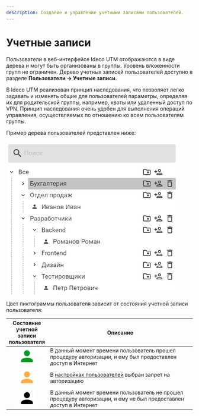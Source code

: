 ```yaml
---
description: Создание и управление учетными записями пользователей.
---
```


# Учетные записи

Пользователи в веб-интерфейсе Ideco UTM отображаются в виде дерева и могут быть организованы в группы. Уровень вложенности групп не ограничен. Дерево учетных записей пользователей доступно в разделе **Пользователи -> Учетные записи**.

В Ideco UTM реализован принцип наследования, что позволяет легко задавать и изменять общие для пользователей параметры, определяя их для родительской группы, например, квоты или удаленный доступ по VPN. Принцип наследования очень удобен для выполнения операций управления, осуществляемых по отношению ко всем пользователям группы.

Пример дерева пользователей представлен ниже:

![](/.gitbook/assets/tree.png)

Цвет пиктограммы пользователя зависит от состояния учетной записи пользователя:

<table><thead><tr><th width="75" align="center">Состояние учетной записи пользователя</th><th>Описание</th></tr></thead><tbody><tr><td align="center"><img src="/.gitbook/assets/icon-green.svg" alt="icon-green.svg"></td><td>В данный момент времени пользователь прошел процедуру авторизации, и ему был предоставлен доступ в Интернет</td></tr><tr><td align="center"><img src="/.gitbook/assets/icon-yellow.svg" alt="icon-yellow.svg"></td><td>В <a href="customization-of-users.md">настройках пользователей</a> выбран запрет на авторизацию</td></tr><tr><td align="center"><img src="/.gitbook/assets/icon-account.svg" alt="icon-account.svg"></td><td>В данный момент времени пользователь не прошел процедуру авторизации, и ему не был предоставлен доступ в Интернет</td></tr></tbody></table>
